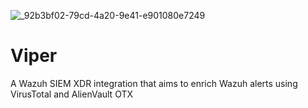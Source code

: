 ![_92b3bf02-79cd-4a20-9e41-e901080e7249](https://github.com/rajin4463/Viper/assets/73782473/9992c94c-ea9b-443f-8440-9b33e99f3f70)

# Viper
A Wazuh SIEM XDR integration that aims to enrich Wazuh alerts using VirusTotal and AlienVault OTX